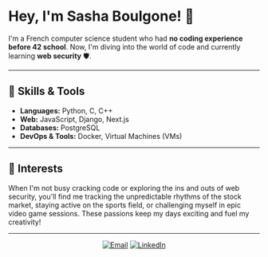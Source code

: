 # Hey, I'm Sasha Boulgone! 👋

I'm a French computer science student who had **no coding experience before 42 school**. Now, I'm diving into the world of code and currently learning **web security** 🛡️.

---

## 🔧 Skills & Tools

- **Languages:** Python, C, C++
- **Web:** JavaScript, Django, Next.js
- **Databases:** PostgreSQL
- **DevOps & Tools:** Docker, Virtual Machines (VMs)

---

## 🚀 Interests

When I'm not busy cracking code or exploring the ins and outs of web security, you'll find me tracking the unpredictable rhythms of the stock market, staying active on the sports field, or challenging myself in epic video game sessions. These passions keep my days exciting and fuel my creativity!

---

<p align="center">
  <a href="mailto:sashaboulogne@gmail.com"><img alt="Email" src="https://img.shields.io/badge/Email-D14836?style=for-the-badge&logo=gmail&logoColor=white"></a>
  <a href="https://www.linkedin.com/in/sasha-boulogne-3b3314190/"><img alt="LinkedIn" src="https://img.shields.io/badge/LinkedIn-%230077B5.svg?&style=for-the-badge&logo=LinkedIn&logoColor=white"></a>
</p>
